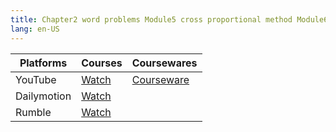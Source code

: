 ```yaml
---
title: Chapter2 word problems Module5 cross proportional method Module6 solution concentrations
lang: en-US
---
```


| Platforms   | Courses                                                                                      | Coursewares                                                       |
|-------------|----------------------------------------------------------------------------------------------|-------------------------------------------------------------------|
| YouTube     | [Watch](https://www.youtube.com/watch?v=GwQ-kWWLOyI&list=PLm0MFkgiW1JgKq1kku2WxmrElFbDl7p_s) | [Courseware](../../public/math/Core%20courses/pdf/Courseware.pdf) |
| Dailymotion | [Watch](https://www.dailymotion.com/video/x9glvqe?playlist=x9h6d2)                           |                                                                   |
| Rumble      | [Watch](https://rumble.com/v6s95ah-12-chapter2-word-problems-module5-cross-proportional-method-module6-solutio.html)                                    |                                                                   |


